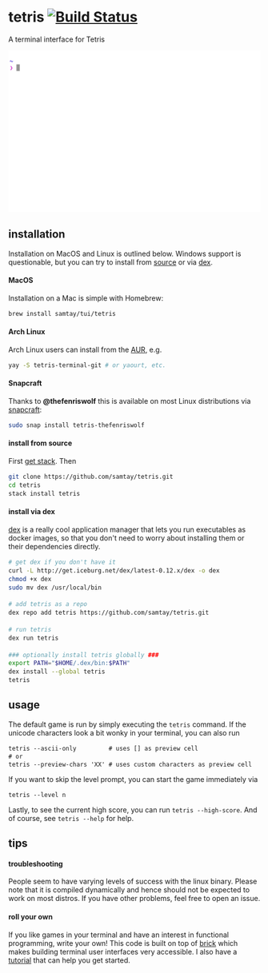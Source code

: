 # tetris [![Build Status](https://travis-ci.org/samtay/tetris.svg?branch=master)](https://travis-ci.org/samtay/tetris)

A terminal interface for Tetris

![terminal-gif](./docs/img/play.gif)

## installation
Installation on MacOS and Linux is outlined below. Windows support is questionable, but you can try to install from [source](#install-from-source) or via [dex](#install-via-dex).

#### MacOS
Installation on a Mac is simple with Homebrew:
```bash
brew install samtay/tui/tetris
```
#### Arch Linux
Arch Linux users can install from the [AUR](https://aur.archlinux.org/packages/tetris-terminal-git/), e.g.
```bash
yay -S tetris-terminal-git # or yaourt, etc.
```
#### Snapcraft
Thanks to **@thefenriswolf** this is available on most Linux distributions via [snapcraft](https://snapcraft.io/tetris-thefenriswolf):
```bash
sudo snap install tetris-thefenriswolf
```
#### install from source
First [get stack](https://docs.haskellstack.org/en/stable/README/#how-to-install). Then
```bash
git clone https://github.com/samtay/tetris.git
cd tetris
stack install tetris
```

#### install via dex
[dex](https://github.com/dockerland/dex) is a really cool application manager that lets you run executables as docker images, so that you don't need to worry about installing them or their dependencies directly.
```bash
# get dex if you don't have it
curl -L http://get.iceburg.net/dex/latest-0.12.x/dex -o dex
chmod +x dex
sudo mv dex /usr/local/bin

# add tetris as a repo
dex repo add tetris https://github.com/samtay/tetris.git

# run tetris
dex run tetris

### optionally install tetris globally ###
export PATH="$HOME/.dex/bin:$PATH"
dex install --global tetris
tetris
```

## usage

The default game is run by simply executing the `tetris` command.
If the unicode characters look a bit
wonky in your terminal, you can also run
```shell
tetris --ascii-only         # uses [] as preview cell
# or
tetris --preview-chars 'XX' # uses custom characters as preview cell
```
If you want to skip the level prompt, you can start the game immediately via
```shell
tetris --level n
```
Lastly, to see the current high score, you can run `tetris --high-score`.
And of course, see `tetris --help` for help.

## tips

#### troubleshooting
People seem to have varying levels of success with the linux binary. Please note that it is compiled dynamically and hence should not be expected to work on most distros. If you have other problems, feel free to open an issue.

#### roll your own
If you like games in your terminal and have an interest in functional programming, write your own! This code is built on top of [brick](https://github.com/jtdaugherty/brick) which makes building terminal user interfaces very accessible. I also have a [tutorial](https://samtay.github.io/posts/introduction-to-brick) that can help you get started.
